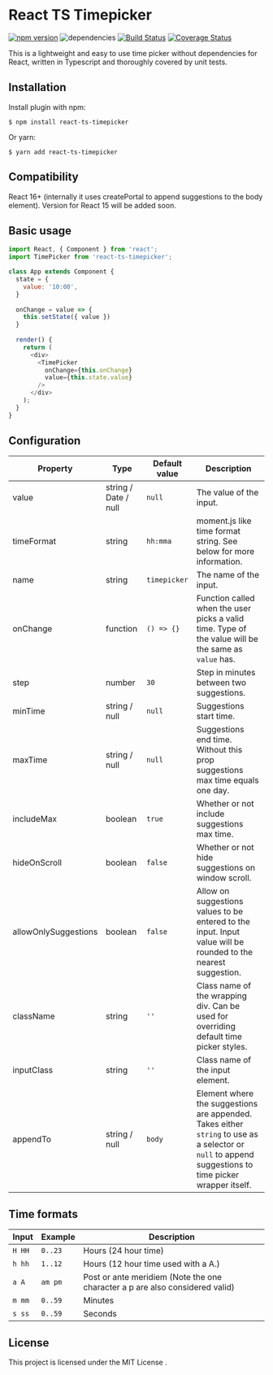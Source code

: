 # React TS Timepicker

[![npm version](https://badge.fury.io/js/react-ts-timepicker.svg)](https://badge.fury.io/js/react-ts-timepicker) ![dependencies](https://david-dm.org/andrianovp/react-ts-timepicker.svg) [![Build Status](https://travis-ci.org/andrianovp/react-ts-timepicker.svg?branch=master)](https://travis-ci.org/andrianovp/react-ts-timepicker) [![Coverage Status](https://coveralls.io/repos/andrianovp/react-ts-timepicker/badge.svg?branch=master)](https://coveralls.io/github/andrianovp/react-ts-timepicker?branch=master) 

This is a lightweight and easy to use time picker without dependencies for React, written in Typescript and thoroughly covered by unit tests.

## Installation

Install plugin with npm:
```
$ npm install react-ts-timepicker
```
Or yarn:
```
$ yarn add react-ts-timepicker
```

## Compatibility

React 16+ (internally it uses createPortal to append suggestions to the body element). Version for React 15 will be added soon.

## Basic usage

```javascript
import React, { Component } from 'react';
import TimePicker from 'react-ts-timepicker';

class App extends Component {
  state = {
    value: '10:00',
  }
 
  onChange = value => {
    this.setState({ value })
  }
 
  render() {
    return (
      <div>
        <TimePicker
          onChange={this.onChange}
          value={this.state.value}
        />
      </div>
    );
  }
}
``` 

## Configuration
Property | Type | Default value |Description
------------ | ------------- | ------------- | -------------
value | string / Date / null | `null` | The value of the input.
timeFormat | string | `hh:mma` | moment.js like time format string. See below for more information.
name | string | `timepicker` | The name of the input.
onChange | function | `() => {}` | Function called when the user picks a valid time. Type of the value will be the same as `value` has.
step | number | `30` | Step in minutes between two suggestions.
minTime | string / null | `null` | Suggestions start time.
maxTime | string / null | `null` | Suggestions end time. Without this prop suggestions max time equals one day.
includeMax | boolean | `true` | Whether or not include suggestions max time.
hideOnScroll | boolean | `false` | Whether or not hide suggestions on window scroll.
allowOnlySuggestions | boolean | `false` | Allow on suggestions values to be entered to the input. Input value will be rounded to the nearest suggestion.
className | string | `''` | Class name of the wrapping div. Can be used for overriding default time picker styles.
inputClass | string | `''` | Class name of the input element.
appendTo | string / null | `body` | Element where the suggestions are appended. Takes either `string` to use as a selector or `null` to append suggestions to time picker wrapper itself.

## Time formats
Input | Example | Description
------------ | ------------- | -------------
`H HH` | `0..23` | Hours (24 hour time)
`h hh` | `1..12` | Hours (12 hour time used with a A.)
`a A`	| `am pm`	 | Post or ante meridiem (Note the one character a p are also considered valid)
`m mm` | `0..59` | Minutes
`s ss` | `0..59` | Seconds

## License
This project is licensed under the MIT License .
